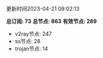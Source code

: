 更新时间2023-04-21 09:02:13

**总订阅: 73**
**总节点: 863**
**有效节点: 289**
- v2ray节点: 247
- ss节点: 28
- trojan节点: 14
